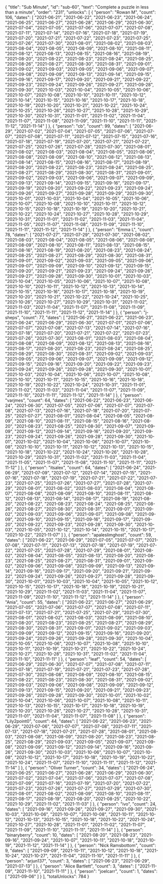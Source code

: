 {
  "title": "Sub Minute",
  "id": "sub-60",
  "text": "Complete a puzzle in less than a minute",
  "order": "231",
  "unlocks": [
    {
      "person": "Rowan M",
      "count": 106,
      "dates": [
        "2021-06-21",
        "2021-06-22",
        "2021-06-23",
        "2021-06-24",
        "2021-06-25",
        "2021-06-27",
        "2021-06-28",
        "2021-06-29",
        "2021-06-30",
        "2021-07-04",
        "2021-07-05",
        "2021-07-06",
        "2021-07-07",
        "2021-07-08",
        "2021-07-11",
        "2021-07-14",
        "2021-07-16",
        "2021-07-18",
        "2021-07-19",
        "2021-07-20",
        "2021-07-21",
        "2021-07-22",
        "2021-07-23",
        "2021-07-25",
        "2021-07-26",
        "2021-07-30",
        "2021-08-01",
        "2021-08-02",
        "2021-08-03",
        "2021-08-04",
        "2021-08-05",
        "2021-08-09",
        "2021-08-10",
        "2021-08-11",
        "2021-08-12",
        "2021-08-13",
        "2021-08-15",
        "2021-08-16",
        "2021-08-19",
        "2021-08-20",
        "2021-08-22",
        "2021-08-23",
        "2021-08-24",
        "2021-08-25",
        "2021-08-26",
        "2021-08-27",
        "2021-08-30",
        "2021-08-31",
        "2021-09-01",
        "2021-09-02",
        "2021-09-03",
        "2021-09-05",
        "2021-09-06",
        "2021-09-07",
        "2021-09-08",
        "2021-09-09",
        "2021-09-13",
        "2021-09-14",
        "2021-09-15",
        "2021-09-16",
        "2021-09-17",
        "2021-09-20",
        "2021-09-21",
        "2021-09-22",
        "2021-09-23",
        "2021-09-24",
        "2021-09-26",
        "2021-09-27",
        "2021-09-28",
        "2021-09-30",
        "2021-10-03",
        "2021-10-04",
        "2021-10-05",
        "2021-10-06",
        "2021-10-07",
        "2021-10-08",
        "2021-10-10",
        "2021-10-11",
        "2021-10-12",
        "2021-10-14",
        "2021-10-15",
        "2021-10-16",
        "2021-10-17",
        "2021-10-18",
        "2021-10-19",
        "2021-10-20",
        "2021-10-21",
        "2021-10-22",
        "2021-10-24",
        "2021-10-25",
        "2021-10-26",
        "2021-10-27",
        "2021-10-28",
        "2021-10-29",
        "2021-10-30",
        "2021-10-31",
        "2021-11-01",
        "2021-11-02",
        "2021-11-04",
        "2021-11-07",
        "2021-11-08",
        "2021-11-09",
        "2021-11-10",
        "2021-11-11",
        "2021-11-12",
        "2021-11-14"
      ]
    },
    {
      "person": "cb",
      "count": 99,
      "dates": [
        "2021-06-29",
        "2021-07-02",
        "2021-07-04",
        "2021-07-05",
        "2021-07-06",
        "2021-07-07",
        "2021-07-08",
        "2021-07-11",
        "2021-07-12",
        "2021-07-15",
        "2021-07-16",
        "2021-07-18",
        "2021-07-19",
        "2021-07-20",
        "2021-07-21",
        "2021-07-22",
        "2021-07-25",
        "2021-07-26",
        "2021-07-28",
        "2021-07-30",
        "2021-08-01",
        "2021-08-02",
        "2021-08-03",
        "2021-08-04",
        "2021-08-05",
        "2021-08-06",
        "2021-08-08",
        "2021-08-09",
        "2021-08-10",
        "2021-08-12",
        "2021-08-13",
        "2021-08-14",
        "2021-08-15",
        "2021-08-16",
        "2021-08-17",
        "2021-08-19",
        "2021-08-20",
        "2021-08-22",
        "2021-08-23",
        "2021-08-24",
        "2021-08-25",
        "2021-08-27",
        "2021-08-29",
        "2021-08-30",
        "2021-08-31",
        "2021-09-01",
        "2021-09-02",
        "2021-09-03",
        "2021-09-06",
        "2021-09-07",
        "2021-09-09",
        "2021-09-13",
        "2021-09-14",
        "2021-09-15",
        "2021-09-16",
        "2021-09-17",
        "2021-09-19",
        "2021-09-20",
        "2021-09-22",
        "2021-09-23",
        "2021-09-24",
        "2021-09-26",
        "2021-09-27",
        "2021-09-28",
        "2021-09-29",
        "2021-09-30",
        "2021-10-01",
        "2021-10-03",
        "2021-10-04",
        "2021-10-05",
        "2021-10-06",
        "2021-10-07",
        "2021-10-08",
        "2021-10-10",
        "2021-10-11",
        "2021-10-12",
        "2021-10-15",
        "2021-10-18",
        "2021-10-19",
        "2021-10-20",
        "2021-10-21",
        "2021-10-22",
        "2021-10-24",
        "2021-10-27",
        "2021-10-28",
        "2021-10-29",
        "2021-10-31",
        "2021-11-01",
        "2021-11-02",
        "2021-11-03",
        "2021-11-04",
        "2021-11-05",
        "2021-11-07",
        "2021-11-08",
        "2021-11-09",
        "2021-11-10",
        "2021-11-11",
        "2021-11-12",
        "2021-11-14"
      ]
    },
    {
      "person": "Emma L",
      "count": 78,
      "dates": [
        "2021-07-27",
        "2021-07-29",
        "2021-07-30",
        "2021-08-02",
        "2021-08-03",
        "2021-08-04",
        "2021-08-05",
        "2021-08-06",
        "2021-08-08",
        "2021-08-09",
        "2021-08-10",
        "2021-08-11",
        "2021-08-13",
        "2021-08-15",
        "2021-08-16",
        "2021-08-19",
        "2021-08-20",
        "2021-08-23",
        "2021-08-24",
        "2021-08-25",
        "2021-08-27",
        "2021-08-29",
        "2021-08-30",
        "2021-08-31",
        "2021-09-01",
        "2021-09-02",
        "2021-09-03",
        "2021-09-05",
        "2021-09-06",
        "2021-09-07",
        "2021-09-09",
        "2021-09-10",
        "2021-09-12",
        "2021-09-15",
        "2021-09-20",
        "2021-09-21",
        "2021-09-23",
        "2021-09-24",
        "2021-09-26",
        "2021-09-27",
        "2021-09-28",
        "2021-09-30",
        "2021-10-01",
        "2021-10-03",
        "2021-10-04",
        "2021-10-05",
        "2021-10-06",
        "2021-10-07",
        "2021-10-08",
        "2021-10-10",
        "2021-10-11",
        "2021-10-12",
        "2021-10-13",
        "2021-10-14",
        "2021-10-15",
        "2021-10-16",
        "2021-10-17",
        "2021-10-18",
        "2021-10-19",
        "2021-10-20",
        "2021-10-21",
        "2021-10-22",
        "2021-10-24",
        "2021-10-25",
        "2021-10-26",
        "2021-10-27",
        "2021-10-29",
        "2021-10-31",
        "2021-11-02",
        "2021-11-03",
        "2021-11-04",
        "2021-11-07",
        "2021-11-08",
        "2021-11-09",
        "2021-11-10",
        "2021-11-11",
        "2021-11-12",
        "2021-11-14"
      ]
    },
    {
      "person": "j-sheps",
      "count": 77,
      "dates": [
        "2021-06-21",
        "2021-06-22",
        "2021-06-23",
        "2021-06-24",
        "2021-06-29",
        "2021-06-30",
        "2021-07-01",
        "2021-07-06",
        "2021-07-07",
        "2021-07-08",
        "2021-07-13",
        "2021-07-14",
        "2021-07-16",
        "2021-07-18",
        "2021-07-20",
        "2021-07-21",
        "2021-07-22",
        "2021-07-23",
        "2021-07-26",
        "2021-07-30",
        "2021-08-01",
        "2021-08-03",
        "2021-08-04",
        "2021-08-08",
        "2021-08-09",
        "2021-08-12",
        "2021-08-13",
        "2021-08-16",
        "2021-08-17",
        "2021-08-20",
        "2021-08-23",
        "2021-08-24",
        "2021-08-25",
        "2021-08-29",
        "2021-08-30",
        "2021-08-31",
        "2021-09-02",
        "2021-09-03",
        "2021-09-05",
        "2021-09-06",
        "2021-09-07",
        "2021-09-09",
        "2021-09-12",
        "2021-09-15",
        "2021-09-16",
        "2021-09-20",
        "2021-09-22",
        "2021-09-23",
        "2021-09-24",
        "2021-09-26",
        "2021-09-28",
        "2021-09-30",
        "2021-10-01",
        "2021-10-03",
        "2021-10-04",
        "2021-10-06",
        "2021-10-07",
        "2021-10-08",
        "2021-10-10",
        "2021-10-11",
        "2021-10-15",
        "2021-10-16",
        "2021-10-18",
        "2021-10-19",
        "2021-10-22",
        "2021-10-24",
        "2021-10-31",
        "2021-11-01",
        "2021-11-02",
        "2021-11-03",
        "2021-11-04",
        "2021-11-07",
        "2021-11-09",
        "2021-11-10",
        "2021-11-11",
        "2021-11-12",
        "2021-11-14"
      ]
    },
    {
      "person": "varjmes",
      "count": 64,
      "dates": [
        "2021-06-22",
        "2021-06-23",
        "2021-06-24",
        "2021-06-30",
        "2021-07-05",
        "2021-07-06",
        "2021-07-07",
        "2021-07-08",
        "2021-07-13",
        "2021-07-16",
        "2021-07-18",
        "2021-07-20",
        "2021-07-25",
        "2021-07-27",
        "2021-08-01",
        "2021-08-04",
        "2021-08-05",
        "2021-08-09",
        "2021-08-10",
        "2021-08-11",
        "2021-08-15",
        "2021-08-16",
        "2021-08-20",
        "2021-08-23",
        "2021-08-25",
        "2021-08-30",
        "2021-09-07",
        "2021-09-09",
        "2021-09-12",
        "2021-09-14",
        "2021-09-16",
        "2021-09-20",
        "2021-09-23",
        "2021-09-24",
        "2021-09-26",
        "2021-09-28",
        "2021-09-30",
        "2021-10-01",
        "2021-10-02",
        "2021-10-04",
        "2021-10-06",
        "2021-10-07",
        "2021-10-08",
        "2021-10-10",
        "2021-10-11",
        "2021-10-12",
        "2021-10-13",
        "2021-10-15",
        "2021-10-18",
        "2021-10-22",
        "2021-10-24",
        "2021-10-26",
        "2021-10-28",
        "2021-10-29",
        "2021-10-31",
        "2021-11-02",
        "2021-11-03",
        "2021-11-04",
        "2021-11-05",
        "2021-11-07",
        "2021-11-08",
        "2021-11-10",
        "2021-11-11",
        "2021-11-12"
      ]
    },
    {
      "person": "itsalex",
      "count": 64,
      "dates": [
        "2021-06-24",
        "2021-06-29",
        "2021-07-09",
        "2021-07-12",
        "2021-07-14",
        "2021-07-15",
        "2021-07-16",
        "2021-07-18",
        "2021-07-19",
        "2021-07-21",
        "2021-07-22",
        "2021-07-23",
        "2021-07-25",
        "2021-07-26",
        "2021-07-27",
        "2021-07-28",
        "2021-07-29",
        "2021-08-01",
        "2021-08-02",
        "2021-08-03",
        "2021-08-04",
        "2021-08-07",
        "2021-08-08",
        "2021-08-09",
        "2021-08-10",
        "2021-08-11",
        "2021-08-12",
        "2021-08-13",
        "2021-08-14",
        "2021-08-17",
        "2021-08-19",
        "2021-08-20",
        "2021-08-22",
        "2021-08-23",
        "2021-08-24",
        "2021-08-25",
        "2021-08-26",
        "2021-08-27",
        "2021-08-30",
        "2021-08-31",
        "2021-09-01",
        "2021-09-02",
        "2021-09-03",
        "2021-09-06",
        "2021-09-07",
        "2021-09-08",
        "2021-09-09",
        "2021-09-10",
        "2021-09-15",
        "2021-09-16",
        "2021-09-17",
        "2021-09-20",
        "2021-09-22",
        "2021-09-23",
        "2021-09-28",
        "2021-09-30",
        "2021-10-03",
        "2021-10-05",
        "2021-10-12",
        "2021-10-14",
        "2021-10-15",
        "2021-10-17",
        "2021-10-22",
        "2021-11-07"
      ]
    },
    {
      "person": "apaleslimghost",
      "count": 59,
      "dates": [
        "2021-06-22",
        "2021-06-29",
        "2021-07-05",
        "2021-07-07",
        "2021-07-08",
        "2021-07-11",
        "2021-07-13",
        "2021-07-18",
        "2021-07-19",
        "2021-07-22",
        "2021-07-25",
        "2021-07-28",
        "2021-07-29",
        "2021-08-01",
        "2021-08-02",
        "2021-08-04",
        "2021-08-05",
        "2021-08-13",
        "2021-08-20",
        "2021-08-23",
        "2021-08-25",
        "2021-08-27",
        "2021-08-31",
        "2021-09-01",
        "2021-09-02",
        "2021-09-06",
        "2021-09-08",
        "2021-09-09",
        "2021-09-13",
        "2021-09-14",
        "2021-09-16",
        "2021-09-17",
        "2021-09-20",
        "2021-09-21",
        "2021-09-22",
        "2021-09-24",
        "2021-09-26",
        "2021-09-27",
        "2021-09-28",
        "2021-09-30",
        "2021-10-01",
        "2021-10-03",
        "2021-10-04",
        "2021-10-05",
        "2021-10-12",
        "2021-10-15",
        "2021-10-17",
        "2021-10-18",
        "2021-10-19",
        "2021-10-21",
        "2021-10-29",
        "2021-11-02",
        "2021-11-03",
        "2021-11-04",
        "2021-11-07",
        "2021-11-09",
        "2021-11-10",
        "2021-11-12",
        "2021-11-14"
      ]
    },
    {
      "person": "Ania",
      "count": 55,
      "dates": [
        "2021-06-22",
        "2021-06-27",
        "2021-06-29",
        "2021-07-05",
        "2021-07-06",
        "2021-07-07",
        "2021-07-08",
        "2021-07-11",
        "2021-07-13",
        "2021-07-21",
        "2021-07-25",
        "2021-07-29",
        "2021-07-30",
        "2021-08-01",
        "2021-08-02",
        "2021-08-03",
        "2021-08-09",
        "2021-08-10",
        "2021-08-20",
        "2021-08-23",
        "2021-08-25",
        "2021-08-27",
        "2021-08-29",
        "2021-08-30",
        "2021-08-31",
        "2021-09-01",
        "2021-09-02",
        "2021-09-03",
        "2021-09-09",
        "2021-09-12",
        "2021-09-15",
        "2021-09-16",
        "2021-09-20",
        "2021-09-24",
        "2021-09-26",
        "2021-09-28",
        "2021-09-30",
        "2021-10-04",
        "2021-10-05",
        "2021-10-06",
        "2021-10-07",
        "2021-10-08",
        "2021-10-10",
        "2021-10-11",
        "2021-10-19",
        "2021-10-21",
        "2021-10-22",
        "2021-10-24",
        "2021-10-27",
        "2021-10-28",
        "2021-10-31",
        "2021-11-02",
        "2021-11-04",
        "2021-11-10",
        "2021-11-11"
      ]
    },
    {
      "person": "leaf",
      "count": 54,
      "dates": [
        "2021-06-29",
        "2021-06-30",
        "2021-07-07",
        "2021-07-08",
        "2021-07-11",
        "2021-07-18",
        "2021-07-19",
        "2021-07-21",
        "2021-07-23",
        "2021-07-28",
        "2021-07-30",
        "2021-08-08",
        "2021-08-09",
        "2021-08-10",
        "2021-08-15",
        "2021-08-22",
        "2021-08-23",
        "2021-08-30",
        "2021-08-31",
        "2021-09-02",
        "2021-09-03",
        "2021-09-06",
        "2021-09-08",
        "2021-09-09",
        "2021-09-12",
        "2021-09-13",
        "2021-09-15",
        "2021-09-20",
        "2021-09-21",
        "2021-09-23",
        "2021-09-26",
        "2021-09-28",
        "2021-09-30",
        "2021-10-01",
        "2021-10-02",
        "2021-10-04",
        "2021-10-06",
        "2021-10-07",
        "2021-10-08",
        "2021-10-11",
        "2021-10-13",
        "2021-10-15",
        "2021-10-17",
        "2021-10-18",
        "2021-10-19",
        "2021-10-20",
        "2021-10-26",
        "2021-10-27",
        "2021-10-28",
        "2021-10-31",
        "2021-11-01",
        "2021-11-04",
        "2021-11-07",
        "2021-11-08"
      ]
    },
    {
      "person": "Lily2point0",
      "count": 44,
      "dates": [
        "2021-06-22",
        "2021-06-23",
        "2021-06-29",
        "2021-07-06",
        "2021-07-07",
        "2021-07-08",
        "2021-07-11",
        "2021-07-13",
        "2021-07-18",
        "2021-07-21",
        "2021-07-28",
        "2021-08-01",
        "2021-08-03",
        "2021-08-08",
        "2021-08-09",
        "2021-08-20",
        "2021-08-23",
        "2021-08-25",
        "2021-08-29",
        "2021-09-03",
        "2021-09-05",
        "2021-09-07",
        "2021-09-08",
        "2021-09-09",
        "2021-09-12",
        "2021-09-14",
        "2021-09-16",
        "2021-09-26",
        "2021-09-30",
        "2021-10-03",
        "2021-10-06",
        "2021-10-07",
        "2021-10-08",
        "2021-10-12",
        "2021-10-17",
        "2021-10-18",
        "2021-10-19",
        "2021-10-22",
        "2021-10-24",
        "2021-11-07",
        "2021-11-10",
        "2021-11-11",
        "2021-11-12",
        "2021-11-14"
      ]
    },
    {
      "person": "Oliver Turner",
      "count": 34,
      "dates": [
        "2021-06-24",
        "2021-06-25",
        "2021-06-27",
        "2021-06-28",
        "2021-06-29",
        "2021-06-30",
        "2021-07-02",
        "2021-07-04",
        "2021-07-06",
        "2021-07-07",
        "2021-07-08",
        "2021-07-09",
        "2021-07-16",
        "2021-07-19",
        "2021-07-20",
        "2021-07-22",
        "2021-07-23",
        "2021-07-26",
        "2021-07-27",
        "2021-07-29",
        "2021-07-30",
        "2021-08-01",
        "2021-08-02",
        "2021-08-09",
        "2021-08-10",
        "2021-08-11",
        "2021-08-17",
        "2021-08-19",
        "2021-08-20",
        "2021-08-25",
        "2021-10-22",
        "2021-10-29",
        "2021-11-02",
        "2021-11-03"
      ]
    },
    {
      "person": "ivo",
      "count": 24,
      "dates": [
        "2021-09-16",
        "2021-09-26",
        "2021-09-27",
        "2021-09-30",
        "2021-10-03",
        "2021-10-06",
        "2021-10-07",
        "2021-10-08",
        "2021-10-11",
        "2021-10-12",
        "2021-10-13",
        "2021-10-15",
        "2021-10-18",
        "2021-10-22",
        "2021-10-24",
        "2021-10-27",
        "2021-10-28",
        "2021-11-01",
        "2021-11-02",
        "2021-11-07",
        "2021-11-09",
        "2021-11-10",
        "2021-11-11",
        "2021-11-14"
      ]
    },
    {
      "person": "binaryberry",
      "count": 10,
      "dates": [
        "2021-08-20",
        "2021-08-23",
        "2021-09-16",
        "2021-09-24",
        "2021-10-07",
        "2021-10-11",
        "2021-10-18",
        "2021-10-19",
        "2021-11-12",
        "2021-11-14"
      ]
    },
    {
      "person": "Nick Ramsbottom",
      "count": 9,
      "dates": [
        "2021-09-09",
        "2021-10-11",
        "2021-10-12",
        "2021-10-18",
        "2021-10-24",
        "2021-10-27",
        "2021-11-04",
        "2021-11-10",
        "2021-11-11"
      ]
    },
    {
      "person": "arjun137",
      "count": 3,
      "dates": [
        "2021-06-23",
        "2021-06-29",
        "2021-07-13"
      ]
    },
    {
      "person": "Alice Bartlett",
      "count": 3,
      "dates": [
        "2021-11-09",
        "2021-11-10",
        "2021-11-11"
      ]
    },
    {
      "person": "joelcarr",
      "count": 1,
      "dates": [
        "2021-09-06"
      ]
    }
  ],
  "totalUnlocks": 784
}